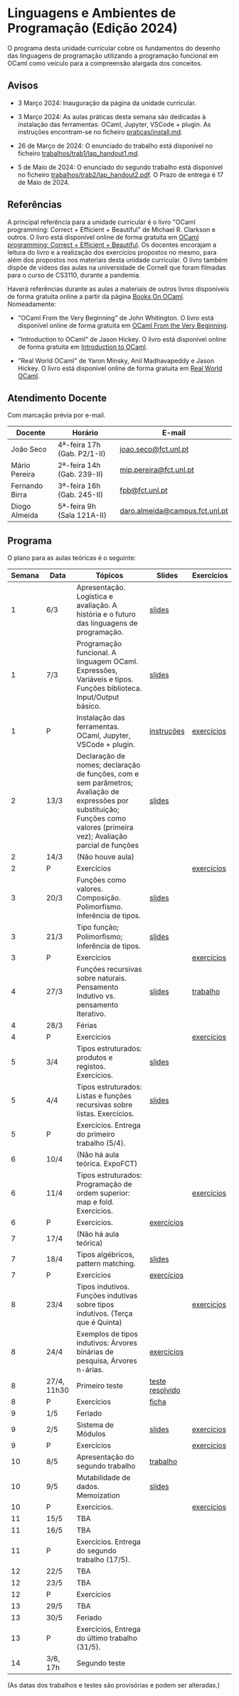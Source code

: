 # Linguagens e Ambientes de Programação (Edição 2024)

O programa desta unidade curricular cobre os fundamentos do desenho das
linguagens de programação utilizando a programação funcional em OCaml como
veículo para a compreensão alargada dos conceitos.

## Avisos

* 3 Março 2024: Inauguração da página da unidade curricular.

* 3 Março 2024: As aulas práticas desta semana são dedicadas à instalação das ferramentas: OCaml, Jupyter, VSCode + plugin. As instruções encontram-se no ficheiro [praticas/install.md](praticas/install.md).

* 26 de Março de 2024: O enunciado do trabalho está disponível no ficheiro [trabalhos/trab1/lap_handout1.md](trabalhos/trab1/lap_handout1.md).

* 5 de Maio de 2024: O enunciado do segundo trabalho está disponível no ficheiro [trabalhos/trab2/lap_handout2.pdf](trabalhos/trab2/lap_handout2.pdf). O Prazo de entrega é 17 de Maio de 2024.

## Referências

A principal referência para a unidade curricular é o livro "OCaml programming: Correct + Efficient + Beautiful" de Michael R. Clarkson e outros. O livro está disponível online de forma gratuita em [OCaml programming: Correct + Efficient + Beautiful](https://cs3110.github.io/textbook/). Os docentes encorajam a leitura do livro e a realização dos exercícios propostos no mesmo, para além dos propostos nos materiais desta unidade curricular. O livro também dispõe de vídeos das aulas na universidade de Cornell que foram filmadas para o curso de CS3110, durante a pandemia.

Haverá referências durante as aulas a materiais de outros livros disponíveis de forma gratuita online a partir da página [Books On OCaml](https://ocaml.org/books). Nomeadamente:

- "OCaml From the Very Beginning" de John Whitington. O livro está disponível online de forma gratuita em [OCaml From the Very Beginning](https://ocaml-book.com/).

- "Introduction to OCaml" de Jason Hickey. O livro está disponível online de forma gratuita em [Introduction to OCaml](http://courses.cms.caltech.edu/cs134/cs134b/book.pdf).

- "Real World OCaml" de Yaron Minsky, Anil Madhavapeddy e Jason Hickey. O livro está disponível online de forma gratuita em [Real World OCaml](https://dev.realworldocaml.org/).

## Atendimento Docente

Com marcação prévia por e-mail.

| Docente | Horário | E-mail |
| -------- | -------- | -------- |
| João Seco | 4ª-feira 17h (Gab. P2/1-II) | joao.seco@fct.unl.pt |
| Mário Pereira | 2ª-feira 14h (Gab. 239-II) |  mjp.pereira@fct.unl.pt |
| Fernando Birra | 3ª-feira 16h (Gab. 245-II) | fpb@fct.unl.pt |
| Diogo Almeida | 5ª-feira 9h (Sala 121A-II) | daro.almeida@campus.fct.unl.pt |

## Programa

O plano para as aulas teóricas é o seguinte:

| Semana | Data | Tópicos | Slides | Exercícios |
| -------- | -------- | -------- | -------- | -------- |
| 1  | 6/3   | Apresentação. Logística e avaliação. A história e o futuro das linguagens de programação. |  [slides](teoricas/LAP%202024-1.pdf)  |    |
| 1  | 7/3   | Programação funcional. A linguagem OCaml. Expressões, Variáveis e tipos. Funções biblioteca. Input/Output básico. |  [slides](teoricas/LAP%202024-2.pdf)  |   |
| 1  | P     | Instalação das ferramentas. OCaml, Jupyter, VSCode + plugin. |  [instruções](praticas/install.html)  |  [exercícios](praticas/kick_the_tires.ipynb) |
| 2  | 13/3  | Declaração de nomes; declaração de funções, com e sem parâmetros; Avaliação de expressões por substituição; Funções como valores (primeira vez); Avaliação parcial de funções | [slides](teoricas/LAP%202024-3.pdf)  |    |
| 2  | 14/3  | (Não houve aula)    |    |   |
| 2  | P     | Exercícios |    | [exercícios](praticas/basic.ipynb)  |
| 3  | 20/3  | Funções como valores. Composição. Polimorfismo. Inferência de tipos.  |  [slides](teoricas/LAP%202024-4.pdf)  |    |
| 3  | 21/3  | Tipo função; Polimorﬁsmo; Inferência de tipos. |  [slides](teoricas/LAP%202024-5.pdf)  |   |
| 3  | P     | Exercícios |    | [exercícios](praticas/fun.ipynb)  |
| 4  | 27/3  | Funções recursivas sobre naturais. Pensamento Indutivo vs. pensamento Iterativo.   |  [slides](teoricas/LAP%202024-6.pdf)  | [trabalho](trabalhos/trab1/lap_handout1.html)   |
| 4  | 28/3   | Férias   |    |   |
| 4  | P   | Exercícios |    | [exercícios](praticas/more_fun.ipynb)  |
| 5  | 3/4   | Tipos estruturados: produtos e registos. Exercícios.  | [slides](teoricas/LAP%202024-7.pdf)  |   |
| 5  | 4/4   | Tipos estruturados: Listas e funções recursivas sobre listas. Exercícios.  |  [slides](teoricas/LAP%202024-8.pdf)  |   |
| 5  | P   | Exercícios. Entrega do primeiro trabalho (5/4). |    |   |
| 6  | 10/4   | (Não há aula teórica. ExpoFCT)    |    |   |
| 6  | 11/4   | Tipos estruturados: Programação de ordem superior: map e fold. Exercícios. |    |  [exercícios](teoricas/LAP%202024-9.ipynb) |
| 6  | P   | Exercícios. | [exercícios](praticas/lists.ipynb)   |   |
| 7  | 17/4   | (Não há aula teórica)   |    |   |
| 7  | 18/4   | Tipos algébricos, pattern matching.   |  [slides](teoricas/LAP%202024-10.pdf)  |   |
| 7  | P   | Exercícios |  [exercícios](praticas/more_lists.ipynb)  |   |
| 8  | 23/4   | Tipos indutivos. Funções indutivas sobre tipos indutivos. (Terça que é Quinta)   |    | [exercícios](teoricas/LAP%202024-11.ipynb)  |
| 8  | 24/4   | Exemplos de tipos indutivos: Árvores binárias de pesquisa, Árvores n-árias.    |  [exercícios](teoricas/LAP%202024-11.ipynb)  |   |
| 8  | 27/4, 11h30  | Primeiro teste   |  [teste resolvido](teoricas/teste.ipynb)  |   |
| 8  | P   | Exercícios |  [ficha](praticas/teste_modelo.ipynb)  |   |
| 9  | 1/5   | Feriado   |    |   |
| 9  | 2/5   | Sistema de Módulos    |  [slides](teoricas/LAP%202024-12/LAP%202024-12.pdf)  | [exercícios](teoricas/LAP%202024-12.zip)   |
| 9  | P   | Exercícios |    | [exercícios](praticas/pairing_heap.zip)   |
| 10  | 8/5   | Apresentação do segundo trabalho    |  [trabalho](trabalhos/trab2/lap_handout2.pdf)  |   |
| 10  | 9/5   | Mutabilidade de dados. Memoization    |  [slides](teoricas/LAP%202024-13.pdf)  |   |
| 10  | P   | Exercícios.  |    | [exercícios](praticas/modules.ipynb)  |
| 11  | 15/5   | TBA    |    |   |
| 11  | 16/5   | TBA    |    |   |
| 11  | P   | Exercícios. Entrega do segundo trabalho (17/5). |    |   |
| 12  | 22/5   | TBA    |    |   |
| 12  | 23/5   | TBA    |    |   |
| 12  | P   | Exercícios |    |   |
| 13  | 29/5   | TBA    |    |   |
| 13  | 30/5   | Feriado    |    |   |
| 13  | P   | Exercícios, Entrega do último trabalho (31/5). |    |   |
| 14  | 3/6, 17h  | Segundo teste    |    |   |

(As datas dos trabalhos e testes são provisórias e podem ser alteradas.)
